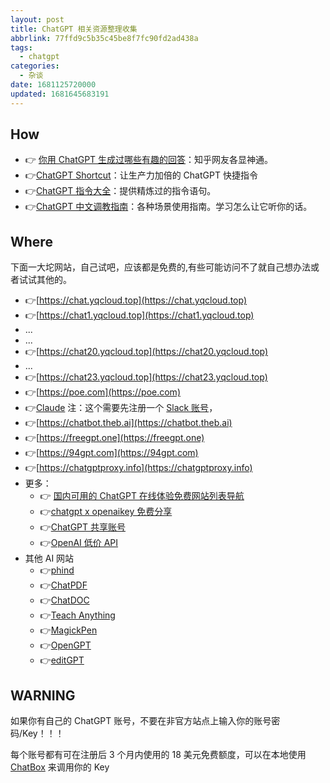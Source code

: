 ```yaml
---
layout: post
title: ChatGPT 相关资源整理收集
abbrlink: 77ffd9c5b35c45be8f7fc90fd2ad438a
tags:
  - chatgpt
categories:
  - 杂谈
date: 1681125720000
updated: 1681645683191
---
```

## How

* 👉 [你用 ChatGPT 生成过哪些有趣的回答](https://www.zhihu.com/question/570430650)：知乎网友各显神通。
* 👉[ChatGPT Shortcut](https://www.aishort.top/)：让生产力加倍的 ChatGPT 快捷指令
* 👉[ChatGPT 指令大全](https://www.explainthis.io/zh-hans/chatgpt)：提供精炼过的指令语句。
* 👉[ChatGPT 中文调教指南](https://github.com/PlexPt/awesome-chatgpt-prompts-zh)：各种场景使用指南。学习怎么让它听你的话。

## Where

下面一大坨网站，自己试吧，应该都是免费的,有些可能访问不了就自己想办法或者试试其他的。

* 👉[https://chat.yqcloud.top](https://chat.yqcloud.top)
* 👉[https://chat1.yqcloud.top](https://chat1.yqcloud.top)
* ...
* ...
* 👉[https://chat20.yqcloud.top](https://chat20.yqcloud.top)
* ...
* 👉[https://chat23.yqcloud.top](https://chat23.yqcloud.top)
* 👉[https://poe.com](https://poe.com)
* 👉[Claude](https://www.anthropic.com/index/claude-now-in-slack)
  注：这个需要先注册一个 [Slack 账号](https://slack.com/intl/zh-cn/)，
* 👉[https://chatbot.theb.ai](https://chatbot.theb.ai)
* 👉[https://freegpt.one](https://freegpt.one)
* 👉[https://94gpt.com](https://94gpt.com)
* 👉[https://chatgptproxy.info](https://chatgptproxy.info)
* 更多：
  * 👉 [国内可用的 ChatGPT 在线体验免费网站列表导航](https://lzw.me/x/chatgpt-sites/)
  * 👉[chatgpt x openaikey 免费分享](https://freeopenai.xyz/)
  * 👉[ChatGPT 共享账号](https://terobox.com/)
  * 👉[OpenAI 低价 API](https://openai-sb.com/)
* 其他 AI 网站
  * 👉[phind](https://www.phind.com/)
  * 👉[ChatPDF](https://www.chatpdf.com/)
  * 👉[ChatDOC](https://chatdoc.com/)
  * 👉[Teach Anything](https://www.teach-anything.com/)
  * 👉[MagickPen](https://magickpen.com)
  * 👉[OpenGPT](https://open-gpt.app/)
  * 👉[editGPT](https://www.editgpt.app/)

## WARNING

如果你有自己的 ChatGPT 账号，不要在非官方站点上输入你的账号密码/Key！！！

每个账号都有可在注册后 3 个月内使用的 18 美元免费额度，可以在本地使用 [ChatBox](https://hub.fgit.ml/Bin-Huang/chatbox/releases) 来调用你的 Key
